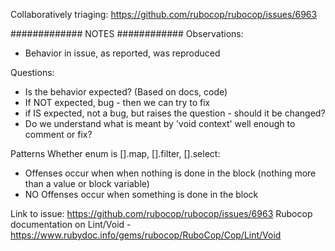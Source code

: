 Collaboratively triaging:
https://github.com/rubocop/rubocop/issues/6963


#############   NOTES ############
Observations:
  - Behavior in issue, as reported, was reproduced

Questions:
  - Is the behavior expected? (Based on docs, code)
  - If NOT expected, bug - then we can try to fix
  - if IS expected, not a bug, but raises the question - should it be changed?
  - Do we understand what is meant by 'void context' well enough to comment or fix?
 
Patterns
Whether enum is [].map, [].filter, [].select:
- Offenses occur when when nothing is done in the block (nothing more than a value or block variable)
- NO Offenses occur when something is done in the block

Link to issue: https://github.com/rubocop/rubocop/issues/6963
Rubocop documentation on Lint/Void - https://www.rubydoc.info/gems/rubocop/RuboCop/Cop/Lint/Void
